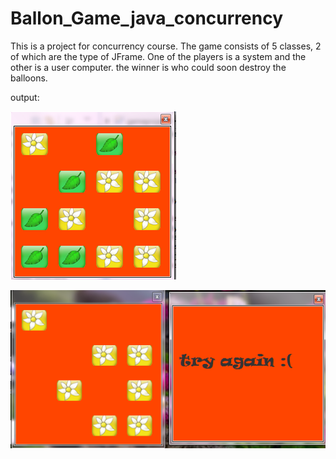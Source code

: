 # Ballon_Game_java_concurrency
This is a project for concurrency course. The game consists of 5 classes, 2 of which are the type of JFrame.
One of the players is a system and the other is a user computer. the winner is who could soon destroy the balloons.

output:

![My image](https://github.com/raminegdr/Ballon_Game_java_concurrency/blob/master/img/out1.png)



![My image](https://github.com/raminegdr/Ballon_Game_java_concurrency/blob/master/img/out2.png)

